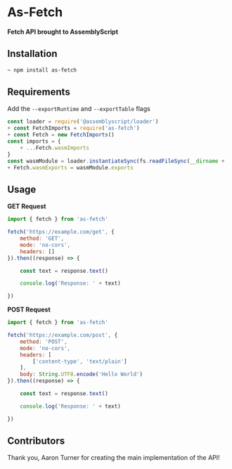 # As-Fetch
**Fetch API brought to AssemblyScript**

## Installation

```bash
~ npm install as-fetch
```

## Requirements

Add the `--exportRuntime` and `--exportTable` flags

```js
const loader = require('@assemblyscript/loader')
+ const FetchImports = require('as-fetch')
+ const Fetch = new FetchImports()
const imports = {
    + ...Fetch.wasmImports
}
const wasmModule = loader.instantiateSync(fs.readFileSync(__dirname + '/build/optimized.wasm'), imports)
+ Fetch.wasmExports = wasmModule.exports
```

## Usage

**GET Request**

```js
import { fetch } from 'as-fetch'

fetch('https://example.com/get', {
    method: 'GET',
    mode: 'no-cors',
    headers: []
}).then((response) => {

    const text = response.text()

    console.log('Response: ' + text)

})
```

**POST Request**

```js
import { fetch } from 'as-fetch'

fetch('https://example.com/post', {
    method: 'POST',
    mode: 'no-cors',
    headers: [
        ['content-type', 'text/plain']
    ],
    body: String.UTF8.encode('Hello World')
}).then((response) => {

    const text = response.text()

    console.log('Response: ' + text)

})
```

## Contributors

Thank you, Aaron Turner for creating the main implementation of the API!